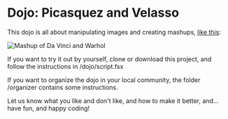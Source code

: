 Dojo: Picasquez and Velasso
==========================

This dojo is all about manipulating images and creating mashups, [like this][Warhol-vs-Da-Vinci]:

![Mashup of Da Vinci and Warhol](https://github.com/c4fsharp/Dojo-Picasquez-and-Velasso/blob/master/assets/warinci-da-vinhol.PNG)

If you want to try it out by yourself, clone or download this project, and follow the instructions in /dojo/script.fsx 

If you want to organize the dojo in your local community, the folder /organizer contains some instructions.  

Let us know what you like and don't like, and how to make it better, and... have fun, and happy coding!

[Warhol-vs-Da-Vinci]: https://twitter.com/orlandpm/status/510483892889845761/photo/1 "mashup of Warhol and Da Vinci paintings" 
